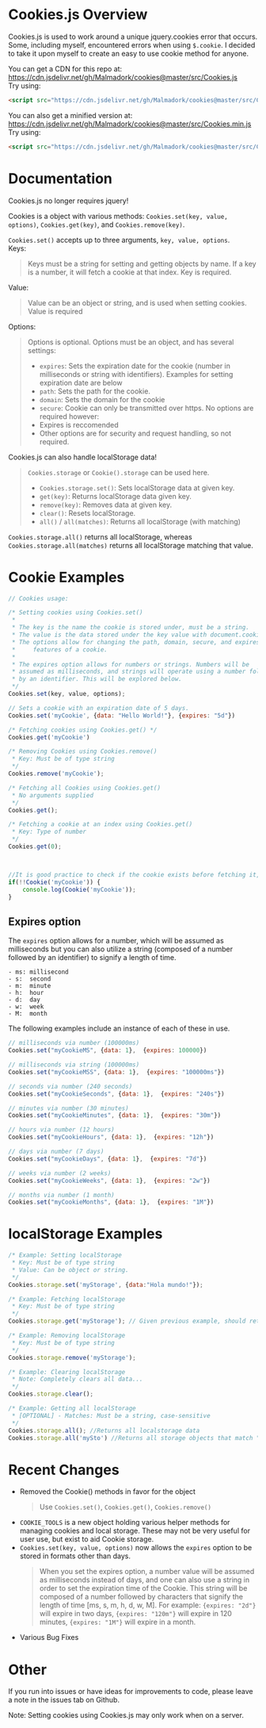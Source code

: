 # Cookies.js Overview

Cookies.js is used to work around a unique jquery.cookies error that occurs. Some, including myself, encountered errors when using `$.cookie`. I decided to take it upon myself to create an easy to use cookie method for anyone.

You can get a CDN for this repo at:  
https://cdn.jsdelivr.net/gh/Malmadork/cookies@master/src/Cookies.js  
Try using:  
```html
<script src="https://cdn.jsdelivr.net/gh/Malmadork/cookies@master/src/Cookies.js"></script>
```

You can also get a minified version at:  
https://cdn.jsdelivr.net/gh/Malmadork/cookies@master/src/Cookies.min.js  
Try using:  
```html
<script src="https://cdn.jsdelivr.net/gh/Malmadork/cookies@master/src/Cookies.min.js"></script>
```

# Documentation

Cookies.js no longer requires jquery! 

Cookies is a object with various methods: `Cookies.set(key, value, options)`, `Cookies.get(key)`, and `Cookies.remove(key)`.

`Cookies.set()` accepts up to three arguments, `key, value, options`.  
Keys:
> Keys must be a string for setting and getting objects by name. If a key is a number, it will fetch a cookie at that index. Key is required.

Value:
> Value can be an object or string, and is used when setting cookies. Value is required

Options:
> Options is optional.
> Options must be an object, and has several settings:
> - `expires`: Sets the expiration date for the cookie (number in milliseconds or string with identifiers). Examples for setting expiration date are below
> - `path`: Sets the path for the cookie.
> - `domain`: Sets the domain for the cookie
> - `secure`: Cookie can only be transmitted over https.
> No options are required however:
> - Expires is reccomended
> - Other options are for security and request handling, so not required.

Cookies.js can also handle localStorage data!
> `Cookies.storage` or `Cookie().storage` can be used here.
> - `Cookies.storage.set()`: Sets localStorage data at given key.
> - `get(key)`: Returns localStorage data given key.
> - `remove(key)`: Removes data at given key.
> - `clear()`: Resets localStorage.
> - `all()` / `all(matches)`: Returns all localStorage (with matching)

`Cookies.storage.all()` returns all localStorage, whereas `Cookies.storage.all(matches)` returns all localStorage matching that value.


# Cookie Examples

```js
// Cookies usage:

/* Setting cookies using Cookies.set()
 *
 * The key is the name the cookie is stored under, must be a string.
 * The value is the data stored under the key value with document.cookie
 * The options allow for changing the path, domain, secure, and expires
 *     features of a cookie. 
 * 
 * The expires option allows for numbers or strings. Numbers will be
 * assumed as milliseconds, and strings will operate using a number followed 
 * by an identifier. This will be explored below. 
 */
Cookies.set(key, value, options);

// Sets a cookie with an expiration date of 5 days. 
Cookies.set('myCookie', {data: "Hello World!"}, {expires: "5d"})

/* Fetching cookies using Cookies.get() */
Cookies.get('myCookie')

/* Removing Cookies using Cookies.remove()
 * Key: Must be of type string
 */
Cookies.remove('myCookie');

/* Fetching all Cookies using Cookies.get()
 * No arguments supplied
 */
Cookies.get();

/* Fetching a cookie at an index using Cookies.get()
 * Key: Type of number
 */
Cookies.get(0);



//It is good practice to check if the cookie exists before fetching it, i.e.
if(!!Cookie('myCookie')) {
    console.log(Cookie('myCookie'));
}
```

## Expires option
The `expires` option allows for a number, which will be assumed as milliseconds but you can also utilize a string (composed of a number followed by an identifier) to signify a length of time. 
```
- ms: millisecond
- s:  second
- m:  minute
- h:  hour
- d:  day
- w:  week
- M:  month
```
The following examples include an instance of each of these in use.
```js
// milliseconds via number (100000ms)
Cookies.set("myCookieMS", {data: 1},  {expires: 100000})

// milliseconds via string (100000ms)
Cookies.set("myCookieMSS", {data: 1},  {expires: "100000ms"})

// seconds via number (240 seconds)
Cookies.set("myCookieSeconds", {data: 1},  {expires: "240s"})

// minutes via number (30 minutes)
Cookies.set("myCookieMinutes", {data: 1},  {expires: "30m"})

// hours via number (12 hours)
Cookies.set("myCookieHours", {data: 1},  {expires: "12h"})

// days via number (7 days)
Cookies.set("myCookieDays", {data: 1},  {expires: "7d"})

// weeks via number (2 weeks)
Cookies.set("myCookieWeeks", {data: 1},  {expires: "2w"})

// months via number (1 month)
Cookies.set("myCookieMonths", {data: 1},  {expires: "1M"})
```

# localStorage Examples

```js
/* Example: Setting localStorage
 * Key: Must be of type string
 * Value: Can be object or string.
 */
Cookies.storage.set('myStorage', {data:"Hola mundo!"});

/* Example: Fetching localStorage
 * Key: Must be of type string
 */
Cookies.storage.get('myStorage'); // Given previous example, should return {data:"Hola mundo!"}

/* Example: Removing localStorage
 * Key: Must be of type string
 */
Cookies.storage.remove('myStorage');

/* Example: Clearing localStorage
 * Note: Completely clears all data...
 */
Cookies.storage.clear();

/* Example: Getting all localStorage
 * [OPTIONAL] - Matches: Must be a string, case-sensitive
 */
Cookies.storage.all(); //Returns all localstorage data
Cookies.storage.all('mySto') //Returns all storage objects that match "mySto"
```

# Recent Changes
- Removed the Cookie() methods in favor for the object 
   > Use `Cookies.set()`, `Cookies.get()`, `Cookies.remove()`
- `COOKIE_TOOLS` is a new object holding various helper methods for managing cookies and local storage. These may not be very useful for user use, but exist to aid Cookie storage.
- `Cookies.set(key, value, options)` now allows the `expires` option to be stored in formats other than days. 
   > When you set the expires option, a number value will be assumed as milliseconds instead of days, and one can also use a string in order to set the expiration time of the Cookie. This string will be composed of a number followed by characters that signify the length of time [ms, s, m, h, d, w, M]. For example: `{expires: "2d"}` will expire in two days, `{expires: "120m"}` will expire in 120 minutes,  `{expires: "1M"}` will expire in a month.
- Various Bug Fixes

# Other

If you run into issues or have ideas for improvements to code, please leave a note in the issues tab on Github. 

Note: Setting cookies using Cookies.js may only work when on a server.
